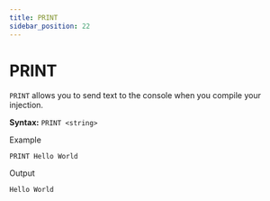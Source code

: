```yaml
---
title: PRINT
sidebar_position: 22
---
```


# PRINT
`PRINT` allows you to send text to the console when you compile your injection.

**Syntax:** `PRINT <string>`

Example
```
PRINT Hello World
```

Output
```
Hello World
```